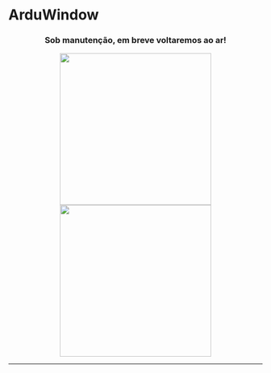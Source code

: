 <h1>ArduWindow</h1>
<div align="center">
  <h3>Sob manutenção, em breve voltaremos ao ar!</h3>
  <img height="300px" src="https://user-images.githubusercontent.com/102625628/213897565-6897afd9-6cdf-4066-9d10-e77f65fbffc4.gif#gh-light-mode-only"/>
  <img height="300px" src="https://user-images.githubusercontent.com/102625628/213897294-40f391e0-bbde-4b99-8c43-e698cde7bfb8.gif#gh-dark-mode-only"/>
  <hr>
</div>
